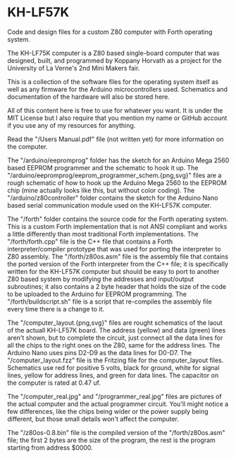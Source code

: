 # KH-LF57K
Code and design files for a custom Z80 computer with Forth operating system.

The KH-LF75K computer is a Z80 based single-board computer that was designed, built, and programmed by Koppany Horvath as a project for the University of La Verne's 2nd Mini Makers fair.

This is a collection of the software files for the operating system itself as well as any firmware for the Arduino microcontrollers used. Schematics and documentation of the hardware will also be stored here.

All of this content here is free to use for whatever you want. It is under the MIT License but I also require that you mention my name or GitHub account if you use any of my resources for anything.

Read the "/Users Manual.pdf" file (not written yet) for more information on the computer.

The "/arduino/eepromprog" folder has the sketch for an Arduino Mega 2560 based EEPROM programmer and the schematic to hook it up.
The "/arduino/eepromprog/eeprom_programmer_schem.{png,svg}" files are a rough schematic of how to hook up the Arduino Mega 2560 to the EEPROM chip (mine actually looks like this, but without color coding).
The "/arduino/z80controller" folder contains the sketch for the Arduino Nano based serial communication module used on the KH-LF57K computer.

The "/forth" folder contains the source code for the Forth operating system. This is a custom Forth implementation that is not ANSI compliant and works a little differently than most traditional Forth implementations.
The "/forth/forth.cpp" file is the C++ file that contains a Forth interpreter/compiler prototype that was used for porting the interpreter to Z80 assembly.
The "/forth/z80os.asm" file is the assembly file that contains the ported version of the Forth interpreter from the C++ file; it is specifically written for the KH-LF57K computer but should be easy to port to another Z80 based system by modifying the addresses and input/output subroutines; it also contains a 2 byte header that holds the size of the code to be uploaded to the Arduino for EEPROM programming.
The "/forth/buildscript.sh" file is a script that re-compiles the assembly file every time there is a change to it.

The "/computer_layout.{png,svg}" files are rought schematics of the laout of the actuall KH-LF57K board. The address (yellow) and data (green) lines aren't shown, but to complete the circuit, just connect all the data lines for all the chips to the right ones on the Z80, same for the address lines. The Arduino Nano uses pins D2-D9 as the data lines for D0-D7.
The "/computer_layout.fzz" file is the Fritzing file for the computer_layout files.
Schematics use red for positive 5 volts, black for ground, white for signal lines, yellow for address lines, and green for data lines.
The capacitor on the computer is rated at 0.47 uf.

The "/computer_real.jpg" and "/programmer_real.jpg" files are pictures of the actual computer and the actual programmer circuit. You'll might notice a few differences, like the chips being wider or the power supply being different, but those small details won't affect the computer.

The "/z80os-0.8.bin" file is the compiled version of the "/forth/z80os.asm" file; the first 2 bytes are the size of the program, the rest is the program starting from address $0000.

